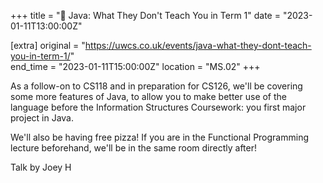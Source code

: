 +++
title = "🎤 Java: What They Don't Teach You in Term 1"
date = "2023-01-11T13:00:00Z"

[extra]
original = "https://uwcs.co.uk/events/java-what-they-dont-teach-you-in-term-1/"    
end_time = "2023-01-11T15:00:00Z"
location = "MS.02"
+++

As a follow-on to CS118 and in preparation for CS126, we'll be covering some more features of Java, to allow you to make better use of the language before the Information Structures Coursework: you first major project in Java.

We'll also be having free pizza! If you are in the Functional Programming lecture beforehand, we'll be in the same room directly after!

Talk by Joey H

